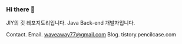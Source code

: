 ### Hi there 👋

<!--
**waveaway77/waveaway77** is a ✨ _special_ ✨ repository because its `README.md` (this file) appears on your GitHub profile.

Here are some ideas to get you started:

- 🔭 I’m currently working on ...
- 🌱 I’m currently learning ...
- 👯 I’m looking to collaborate on ...
- 🤔 I’m looking for help with ...
- 💬 Ask me about ...
- 📫 How to reach me: ...
- 😄 Pronouns: ...
- ⚡ Fun fact: ...
-->

JIY의 깃 레포지토리입니다.
Java Back-end 개발자입니다.

Contact.
Email. waveaway77@gmail.com
Blog. tistory.pencilcase.com
